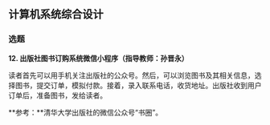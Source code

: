 ## 计算机系统综合设计

### 选题

**12. 出版社图书订购系统微信小程序（指导教师：孙晋永）**

读者首先可以用手机关注出版社的公众号。然后，可以浏览图书及其相关信息，选择图书，提交订单，模拟付款。接着，录入联系电话，收货地址。出版社收到用户订单后，准备图书，发给读者。

**参考：**清华大学出版社的微信公众号“书圈”。